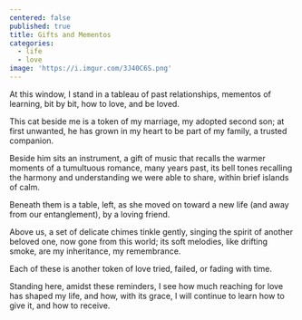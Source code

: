```yaml
---
centered: false
published: true
title: Gifts and Mementos
categories:
  - life
  - love
image: 'https://i.imgur.com/3J40C6S.png'
---
```

At this window,
I stand in a tableau 
of past relationships,
mementos of learning, 
bit by bit,
how to love, 
and be loved.

This cat beside me
is a token of my marriage,
my adopted second son;
at first unwanted,
he has grown in my heart
to be part of my family,
a trusted companion.

Beside him sits an instrument,
a gift of music
that recalls the warmer moments
of a tumultuous romance,
many years past,
its bell tones recalling
the harmony and understanding
we were able to share, 
within brief islands 
of calm.

Beneath them is a table, 
left, as she moved on 
toward a new life
(and away from our entanglement),
by a loving friend.

Above us,
a set of delicate chimes 
tinkle gently,
singing the spirit 
of another beloved one,
now gone from this world;
its soft melodies,
like drifting smoke,
are my inheritance,
my remembrance.

Each of these
is another token of love
tried, failed, or fading 
with time.

Standing here,
amidst these reminders,
I see how much reaching for love 
has shaped my life,
and how, with its grace,
I will continue to learn
how to give it,
and how to receive.

